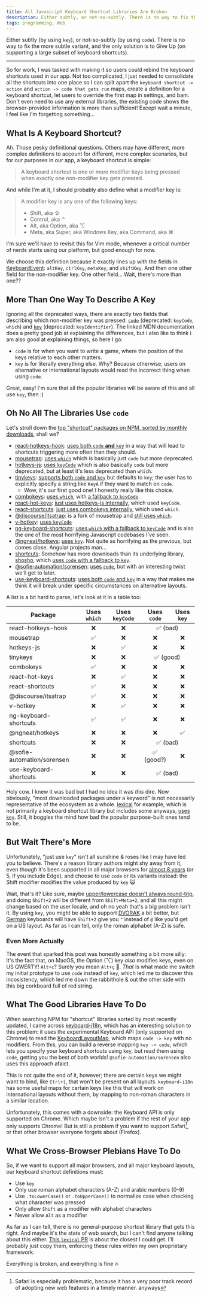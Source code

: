 ```yaml
---
title: All Javascript Keyboard Shortcut Libraries Are Broken
description: Either subtly, or not-so-subtly. There is no way to fix the more subtle variant, and the only solution is to Give Up (on supporting a large subset of keyboard shortcuts).
tags: programming, Web
---
```


Either subtly (by using `key`), or not-so-subtly (by using `code`). There is no way to fix the more subtle variant, and the only solution is to Give Up (on supporting a large subset of keyboard shortcuts).

---

So for work, I was tasked with making it so users could rebind the keyboard shortcuts used in our app. Not too complicated, I just needed to consolidate all the shortcuts into one place so I can split apart the `keyboard shortcut -> action` and `action -> code that gets run` maps, create a definition for a keyboard shortcut, let users to override the first map in settings, and bam. Don't even need to use any external libraries, the existing code shows the browser-provided information is more than sufficient! Except wait a minute, I feel like I'm forgetting something...

## What Is A Keyboard Shortcut?

Ah. Those pesky definitional questions. Others may have different, more complex definitions to account for different, more complex scenarios, but for our purposes in our app, a keyboard shortcut is simple:

> A keyboard shortcut is one or more modifier keys being pressed when exactly one non-modifier key gets pressed.

And while I'm at it, I should probably also define what a modifier key is:

> A modifier key is any one of the following keys:
>
> - Shift, aka ⇧
> - Control, aka ⌃
> - Alt, aka Option, aka ⌥
> - Meta, aka Super, aka Windows Key, aka Command, aka ⌘

I'm sure we'll have to revisit this for Vim mode, whenever a critical number of nerds starts using our platform, but good enough for now.

We choose this definition because it exactly lines up with the fields in [KeyboardEvent](https://developer.mozilla.org/en-US/docs/Web/API/KeyboardEvent): `altKey`, `ctrlKey`, `metaKey`, and `shiftKey`. And then one other field for the non-modifier key. One other field... Wait, there's more than one??

## More Than One Way To Describe A Key

Ignoring all the deprecated ways, there are exactly two fields that describing which non-modifier key was pressed: [`code`](https://developer.mozilla.org/en-US/docs/Web/API/KeyboardEvent/code) (deprecated: `keyCode`, `which`) and [`key`](https://developer.mozilla.org/en-US/docs/Web/API/KeyboardEvent/key) (deprecated: `keyIdentifier`). The linked MDN documentation does a pretty good job at explaining the differences, but i also like to think i am also good at explaining things, so here I go:

- `code` is for when you want to write a game, where the position of the keys relative to each other matters.
- `key` is for literally everything else. Why? Because otherwise, users on alternative or international layouts would read the incorrect thing when using `code`.

Great, easy! I'm sure that all the popular libraries will be aware of this and all use `key`, then :)

## Oh No All The Libraries Use `code`

Let's stroll down the [top "shortcut" packages on NPM, sorted by monthly downloads](https://www.npmjs.com/search?page=0&q=keywords%3Ashortcuts&sortBy=downloads_monthly), shall we?

- [react-hotkeys-hook](https://www.npmjs.com/package/react-hotkeys-hook): [uses both `code` **and** `key`](https://github.com/JohannesKlauss/react-hotkeys-hook/blob/bc55a281f1d212d09de786aeb5cd236c58d9531d/src/isHotkeyPressed.ts#L10) in a way that will lead to shortcuts triggering more often than they should.
- [mousetrap](https://www.npmjs.com/package/mousetrap): [uses `which`](https://github.com/ccampbell/mousetrap/blob/2f9a476ba6158ba69763e4fcf914966cc72ef433/mousetrap.js#L195) which is basically just `code` but more deprecated.
- [hotkeys-js](https://www.npmjs.com/package/hotkeys-js): [uses `keyCode`](https://github.com/jaywcjlove/hotkeys-js/blob/6c0b6a60bdf72e6bb7b38345618c561db25c9382/src/index.js#L231) which is also basically `code` but more deprecated, but at least it's less deprecated than `which`.
- [tinykeys](https://www.npmjs.com/package/tinykeys): [supports both `code` and `key`](https://github.com/jamiebuilds/tinykeys/blob/fcf253635231925d660fd6699c9a783ecd038faf/src/tinykeys.ts#L131-L132) but defaults to `key`; the user has to explicitly specify a string like `KeyA` if they want to match on `code`.
  - Wow, it's our first good one! I honestly really like this choice.
- [combokeys](https://www.npmjs.com/package/combokeys): [uses `which`](https://github.com/avocode/combokeys/blob/bdacdfd37972ca9aef1d2bc52a2dc58dc8c469c4/helpers/characterFromEvent.js#L50), with [a fallback to `keyCode`](https://github.com/avocode/combokeys/blob/bdacdfd37972ca9aef1d2bc52a2dc58dc8c469c4/Combokeys/prototype/handleKeyEvent.js#L18).
- [react-hot-keys](https://www.npmjs.com/package/react-hot-keys): [just uses hotkeys-js internally](https://github.com/jaywcjlove/react-hotkeys/blob/09f8ea5e328bb9218f039b3649fd28d2561f0c60/src/index.tsx#L3), which used `keyCode`.
- [react-shortcuts](https://www.npmjs.com/package/react-shortcuts): [just uses combokeys internally](https://github.com/avocode/react-shortcuts/blob/c02d2bff6a7323a37fe08162b4317c3c732bbaac/src/component/shortcuts.js#L3), which used `which`.
- [@discourse/itsatrap](https://www.npmjs.com/package/@discourse/itsatrap): is a fork of mousetrap and [still uses `which`](https://github.com/discourse/itsatrap/blob/1967b6dd17bbc2f93af336cadfc8ad34fba32c89/itsatrap.js#L215).
- [v-hotkey](https://www.npmjs.com/package/v-hotkey): [uses `keyCode`](https://github.com/Dafrok/v-hotkey/blob/a7bb78dc8887557b7867d627c497933fe5b00859/src/helpers.js#L44)
- [ng-keyboard-shortcuts](https://www.npmjs.com/package/ng-keyboard-shortcuts): [uses `which` with a fallback to `keyCode`](https://github.com/omridevk/ng-keyboard-shortcuts/blob/de0a5df1310302a8d919677ca300b7e2a578a23c/libs/ng-keyboard-shortcuts/src/lib/ng-keyboard-shortcuts.service.ts#L358) and is also the one of the most horrifying Javascript codebases I've seen.
- [@ngneat/hotkeys](https://www.npmjs.com/package/@ngneat/hotkeys): [uses `key`](https://github.com/ngneat/hotkeys/blob/a9c011a484bbdcfa4b13db990a8bb935c65d230b/projects/ngneat/hotkeys/src/lib/hotkeys.service.ts#L101). Not quite as horrifying as the previous, but comes close. Angular projects man...
- [shortcuts](https://www.npmjs.com/package/shortcuts): Somehow has more downloads than its underlying library, [shosho](https://www.npmjs.com/package/shosho), which [uses `code` with a fallback to `key`](https://github.com/fabiospampinato/shosho/blob/28c00ed1f1a29b791ff3860fe87919ebc08d576c/src/index.ts#L49-L51).
- [@sofie-automation/sorensen](https://www.npmjs.com/package/@sofie-automation/sorensen): [uses `code`](https://github.com/nrkno/sorensen/blob/dc1e16a0f6a8e94fde1f1039c69a2cbedaf70c43/src/index.ts#L522), but with an interesting twist we'll get to later.
- [use-keyboard-shortcuts](https://www.npmjs.com/package/use-keyboard-shortcuts): [uses both `code` and `key`](https://github.com/SAITS/use-keyboard-shortcuts/blob/433f338b8b3e29edf33c10846097e6836a6b6f10/src/index.tsx#L116-L118) in a way that makes me think it will break under specific circumstances on alternative layouts.

A list is a bit hard to parse, let's look at it in a table too:

<table>
  <thead>
    <tr>
      <th>Package</th>
      <th align="center">Uses <code>which</code></th>
      <th align="center">Uses <code>keyCode</code></th>
      <th align="center">Uses <code>code</code></th>
      <th align="center">Uses <code>key</code></th>
    </tr>
  </thead>
  <tbody>
    <tr>
      <td>react-hotkeys-hook</td>
      <td align="center">❌</td>
      <td align="center">❌</td>
      <td align="center" colspan="2">✅ (bad)</td>
    </tr>
    <tr>
      <td>mousetrap</td>
      <td align="center">✅</td>
      <td align="center">❌</td>
      <td align="center">❌</td>
      <td align="center">❌</td>
    </tr>
    <tr>
      <td>hotkeys-js</td>
      <td align="center">❌</td>
      <td align="center">✅</td>
      <td align="center">❌</td>
      <td align="center">❌</td>
    </tr>
    <tr>
      <td>tinykeys</td>
      <td align="center">❌</td>
      <td align="center">❌</td>
      <td align="center" colspan="2">✅ (good)</td>
    </tr>
    <tr>
      <td>combokeys</td>
      <td align="center">✅</td>
      <td align="center">❌</td>
      <td align="center">❌</td>
      <td align="center">❌</td>
    </tr>
    <tr>
      <td>react-hot-keys</td>
      <td align="center">❌</td>
      <td align="center">✅</td>
      <td align="center">❌</td>
      <td align="center">❌</td>
    </tr>
    <tr>
      <td>react-shortcuts</td>
      <td align="center">✅</td>
      <td align="center">❌</td>
      <td align="center">❌</td>
      <td align="center">❌</td>
    </tr>
    <tr>
      <td>@discourse/itsatrap</td>
      <td align="center">✅</td>
      <td align="center">❌</td>
      <td align="center">❌</td>
      <td align="center">❌</td>
    </tr>
    <tr>
      <td>v-hotkey</td>
      <td align="center">❌</td>
      <td align="center">✅</td>
      <td align="center">❌</td>
      <td align="center">❌</td>
    </tr>
    <tr>
      <td>ng-keyboard-shortcuts</td>
      <td align="center">✅</td>
      <td align="center">✅</td>
      <td align="center">❌</td>
      <td align="center">❌</td>
    </tr>
    <tr>
      <td>@ngneat/hotkeys</td>
      <td align="center">❌</td>
      <td align="center">❌</td>
      <td align="center">❌</td>
      <td align="center">✅</td>
    </tr>
    <tr>
      <td>shortcuts</td>
      <td align="center">❌</td>
      <td align="center">❌</td>
      <td align="center" colspan="2">✅ (bad)</td>
    </tr>
    <tr>
      <td>@sofie-automation/sorensen</td>
      <td align="center">❌</td>
      <td align="center">❌</td>
      <td align="center">✅ (good?)</td>
      <td align="center">❌</td>
    </tr>
    <tr>
      <td>use-keyboard-shortcuts</td>
      <td align="center">❌</td>
      <td align="center">❌</td>
      <td align="center" colspan="2">✅ (bad)</td>
    </tr>
  </tbody>
</table>

Holy cow. I knew it was bad but I had no idea it was _this_ dire. Now obviously, "most downloaded packages under a keyword" is not necessarily representative of the ecosystem as a whole. [lexical](https://www.npmjs.com/package/lexical) for example, which is not primarily a keyboard shortcut library but includes some anyways, [uses `key`](https://github.com/facebook/lexical/blob/33e36779a335d1f4fcdb9969f59275b7a5629337/packages/lexical/src/LexicalEvents.ts#L1011). Still, it boggles the mind how bad the popular purpose-built ones tend to be.

## But Wait There's More

Unfortunately, "just use `key`" isn't all sunshine & roses like I may have led you to believe. There's a reason library authors might shy away from it, even though it's been supported in all major browsers for [almost 8 years](https://caniuse.com/keyboardevent-key) (or 5, if you include Edge), and choose to use `code` or its variants instead: the Shift modifier modifies the value produced by `key` 🙀

Wait, that's it? Like sure, maybe [upper/lowercase doesn't always round-trip](https://archives.miloush.net/michkap/archive/2005/04/04/405174.html), and doing `Shift+2` will be different from `Shift+Meta+2`, and all this might change based on the user locale, and oh no yeah that's a big problem isn't it. By using `key`, you might be able to support [DVORAK](https://en.wikipedia.org/wiki/Dvorak_keyboard_layout) a bit better, but [German](https://en.wikipedia.org/wiki/German_keyboard_layout) keyboards will have `Shift+2` give you `"` instead of `@` like you'd get on a US layout. As far as I can tell, only the roman alphabet (A-Z) is safe.

### Even More Actually

The event that sparked this post was honestly something a bit more silly: It's the fact that, on MacOS, the Option (⌥) key _also_ modifies keys, even on US QWERTY! `Alt+c`? Surely you mean `Alt+ç` 🙂. _That_ is what made me switch my initial prototype to use `code` instead of `key`, which led me to discover this incosistency, which led me down the rabbithole & out the other side with this big corkboard full of red string.

## What The Good Libraries Have To Do

When searching NPM for "shortcut" libraries sorted by most recently updated, I came across [keyboard-i18n](https://www.npmjs.com/package/keyboard-i18n), which has an interesting solution to this problem: it uses the experimental Keyboard API (only supported on Chrome) to read the [KeyboardLayoutMap](https://developer.mozilla.org/en-US/docs/Web/API/KeyboardLayoutMap), which maps `code -> key` with no modifiers. From this, you can build a reverse mapping `key -> code`, which lets you specify your keyboard shortcuts using `key`, but read them using `code`, getting you the best of both worlds! `@sofie-automation/sorensen` also uses this approach afaict.

This is not quite the end of it, however; there are certain keys we might want to bind, like `Ctrl+[`, that won't be present on all layouts. `keyboard-i18n` has some useful maps for certain keys like this that will work on international layouts without them, by mapping to non-roman characters in a similar location.

Unfortunately, this comes with a downside: the Keyboard API is only supported on Chrome. Which maybe isn't a problem if the rest of your app only supports Chrome! But is still a problem if you want to support Safari[^1], or that other browser everyone forgets about (Firefox).

## What We Cross-Browser Plebians Have To Do

So, if we want to support all major browsers, and all major keyboard layouts, our keyboard shortcut definitions must:

- Use `key`
- Only use roman alphabet characters (A-Z) and arabic numbers (0-9)
- Use `.toLowerCase()` or `.toUpperCase()` to normalize case when checking what character was pressed
- Only allow `Shift` as a modifier with alphabet characters
- Never allow `Alt` as a modifier

As far as I can tell, there is no general-purpose shortcut library that gets this right. And maybe it's the state of web search, but I can't find anyone talking about this either. [This `lexical` PR](https://github.com/facebook/lexical/pull/6110) is about the closest I could get. I'll probably just copy them, enforcing these rules within my own proprietary framework.

Everything is broken, and everything is fine 🔥

[^1]: Safari is especially problematic, because it has a very poor track record of adopting new web features in a timely manner. anyways
